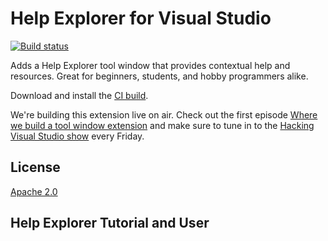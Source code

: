 # Help Explorer for Visual Studio

[![Build
status](https://ci.appveyor.com/api/projects/status/5b1gr9r9vjra7yuf?svg=true)](https://ci.appveyor.com/project/madskristensen/helpexplorer)

Adds a Help Explorer tool window that provides contextual help and resources.
Great for beginners, students, and hobby programmers alike.

Download and install the [CI
build](https://www.vsixgallery.com/extension/HelpExplorer.c8c773f3-d62f-4717-9b7d-1d3e440a7d53/).

We're building this extension live on air. Check out the first episode [Where we
build a tool window
extension](https://www.youtube.com/watch?v=VVaGOxdvYSw&list=PLReL099Y5nReXKzeX10TZF3BfLdOZXxix&index=1)
and make sure to tune in to the [Hacking Visual Studio
show](https://www.youtube.com/playlist?list=PLReL099Y5nReXKzeX10TZF3BfLdOZXxix)
every Friday.

## License

[Apache 2.0](LICENSE)

## Help Explorer Tutorial and User
